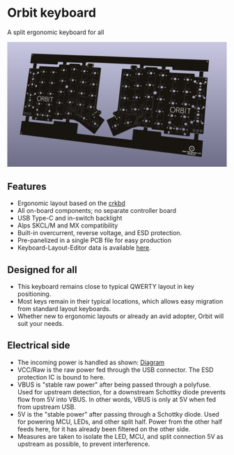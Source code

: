 # Orbit keyboard
A split ergonomic keyboard for all

![Render Image](https://raw.githubusercontent.com/ai03-2725/Orbit/master/Images/PCB-R2.0.jpg)

## Features
- Ergonomic layout based on the [crkbd](https://github.com/foostan/crkbd)
- All on-board components; no separate controller board
- USB Type-C and in-switch backlight
- Alps SKCL/M and MX compatibility
- Built-in overcurrent, reverse voltage, and ESD protection.
- Pre-panelized in a single PCB file for easy production
- Keyboard-Layout-Editor data is available [here](http://www.keyboard-layout-editor.com/#/gists/53ebf59524de12515cb7e2e6de94f0d6).

## Designed for all
- This keyboard remains close to typical QWERTY layout in key positioning.
- Most keys remain in their typical locations, which allows easy migration from standard layout keyboards.
- Whether new to ergonomic layouts or already an avid adopter, Orbit will suit your needs.

## Electrical side
- The incoming power is handled as shown:
[Diagram](https://raw.githubusercontent.com/ai03-2725/Orbit/master/Images/Power.png)
- VCC/Raw is the raw power fed through the USB connector. The ESD protection IC is bound to here.
- VBUS is "stable raw power" after being passed through a polyfuse. Used for upstream detection, for a downstream Schottky diode prevents flow from 5V into VBUS. In other words, VBUS is only at 5V when fed from upstream USB.
- 5V is the "stable power" after passing through a Schottky diode. Used for powering MCU, LEDs, and other split half. Power from the other half feeds here, for it has already been filtered on the other side.
- Measures are taken to isolate the LED, MCU, and split connection 5V as upstream as possible, to prevent interference.

